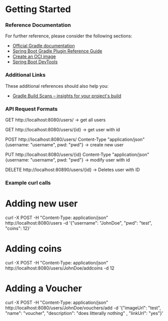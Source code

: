 # Getting Started

### Reference Documentation

For further reference, please consider the following sections:

* [Official Gradle documentation](https://docs.gradle.org)
* [Spring Boot Gradle Plugin Reference Guide](https://docs.spring.io/spring-boot/docs/2.5.2/gradle-plugin/reference/html/)
* [Create an OCI image](https://docs.spring.io/spring-boot/docs/2.5.2/gradle-plugin/reference/html/#build-image)
* [Spring Boot DevTools](https://docs.spring.io/spring-boot/docs/2.5.2/reference/htmlsingle/#using-boot-devtools)

### Additional Links

These additional references should also help you:

* [Gradle Build Scans – insights for your project's build](https://scans.gradle.com#gradle)
 
### API Request Formats
GET http://localhost:8080/users/ -> get all users   

GET http://localhost:8080/users/{id} -> get user with id   

POST http://localhost:8080/users/ Content-Type "application/json" {username: "username", pwd: "pwd"} -> create new user   

PUT http://localhost:8080/users/{id} Content-Type "application/json" {username: "username", pwd: "pwd"} -> modify user with id    

DELETE http://localhost:80890/users/{id} -> Deletes user with ID   


### Example curl calls 

# Adding new user
curl -X POST -H "Content-Type: application/json" http://localhost:8080/users -d '{"username": "JohnDoe", "pwd": "test", "coins": 12}'  

# Adding coins
curl -X POST -H "Content-Type: application/json" http://localhost:8080/users/JohnDoe/addcoins -d 12

# Adding a Voucher
curl -X POST -H "Content-Type: application/json" http://localhost:8080/users/JohnDoe/vouchers/add -d '{"imageUrl": "test", "name": "voucher", "description": "does litterally nothing"
, "linkUrl": "yes"}'